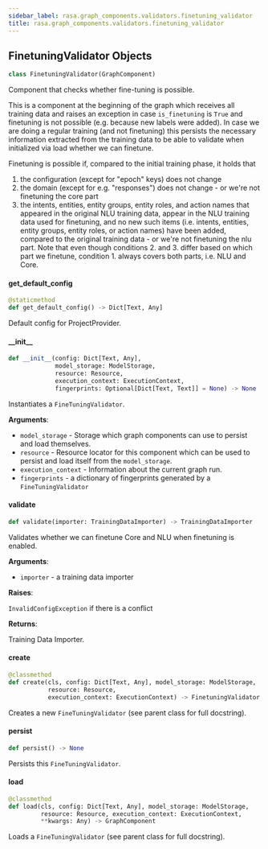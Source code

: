 ```yaml
---
sidebar_label: rasa.graph_components.validators.finetuning_validator
title: rasa.graph_components.validators.finetuning_validator
---
```

## FinetuningValidator Objects

```python
class FinetuningValidator(GraphComponent)
```

Component that checks whether fine-tuning is possible.

This is a component at the beginning of the graph which receives all training data
and raises an exception in case `is_finetuning` is `True` and finetuning is not
possible (e.g. because new labels were added).
In case we are doing a regular training (and not finetuning) this persists the
necessary information extracted from the training data to be able to validate when
initialized via load whether we can finetune.

Finetuning is possible if, compared to the initial training phase, it holds that
1. the configuration (except for &quot;epoch&quot; keys) does not change
2. the domain (except for e.g. &quot;responses&quot;) does not change - or we&#x27;re not
   finetuning the core part
3. the intents, entities, entity groups, entity roles, and action names that
   appeared in the original NLU training data, appear in the NLU training data
   used for finetuning, and no new such items (i.e. intents, entities, entity
   groups, entity roles, or action names) have been added, compared to the original
   training data - or we&#x27;re not finetuning the nlu part.
Note that even though conditions 2. and 3. differ based on which part we finetune,
condition 1. always covers both parts, i.e. NLU and Core.

#### get\_default\_config

```python
@staticmethod
def get_default_config() -> Dict[Text, Any]
```

Default config for ProjectProvider.

#### \_\_init\_\_

```python
def __init__(config: Dict[Text, Any],
             model_storage: ModelStorage,
             resource: Resource,
             execution_context: ExecutionContext,
             fingerprints: Optional[Dict[Text, Text]] = None) -> None
```

Instantiates a `FineTuningValidator`.

**Arguments**:

- `model_storage` - Storage which graph components can use to persist and load
  themselves.
- `resource` - Resource locator for this component which can be used to persist
  and load itself from the `model_storage`.
- `execution_context` - Information about the current graph run.
- `fingerprints` - a dictionary of fingerprints generated by a
  `FineTuningValidator`

#### validate

```python
def validate(importer: TrainingDataImporter) -> TrainingDataImporter
```

Validates whether we can finetune Core and NLU when finetuning is enabled.

**Arguments**:

- `importer` - a training data importer
  

**Raises**:

  `InvalidConfigException` if there is a conflict
  

**Returns**:

  Training Data Importer.

#### create

```python
@classmethod
def create(cls, config: Dict[Text, Any], model_storage: ModelStorage,
           resource: Resource,
           execution_context: ExecutionContext) -> FinetuningValidator
```

Creates a new `FineTuningValidator` (see parent class for full docstring).

#### persist

```python
def persist() -> None
```

Persists this `FineTuningValidator`.

#### load

```python
@classmethod
def load(cls, config: Dict[Text, Any], model_storage: ModelStorage,
         resource: Resource, execution_context: ExecutionContext,
         **kwargs: Any) -> GraphComponent
```

Loads a `FineTuningValidator` (see parent class for full docstring).


